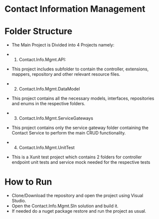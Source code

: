 # Contact Information Management

# Folder Structure

 - The Main Project is Divided into 4 Projects namely: 
 
 - 1) Contact.Info.Mgmt.API:
 - This project includes subfolder to contain the controller, extensions, mappers, repository and other relevant resource files.

 - 2) Contact.Info.Mgmt.DataModel
 - This project contains all the necessary models, interfaces, repositories and enums in the respective folders.

 - 3) Contact.Info.Mgmt.ServiceGateways
 - This project contains only the service gateway folder containing the Contact Service to perform the main CRUD functionality.

 - 4) Contact.Info.Mgmt.UnitTest
 - This is a Xunit test project which contains 2 folders for controller endpoint unit tests and service mock needed for the respective tests
  

# How to Run

 - Clone/Download the repository and open the project using Visual Studio.
 - Open the Contact.Info.Mgmt.Sln solution and build it. 
 - If needed do a nuget package restore and run the project as usual.
